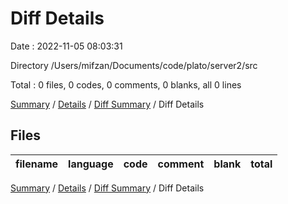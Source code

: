 # Diff Details

Date : 2022-11-05 08:03:31

Directory /Users/mifzan/Documents/code/plato/server2/src

Total : 0 files, 0 codes, 0 comments, 0 blanks, all 0 lines

[Summary](results.md) / [Details](details.md) / [Diff Summary](diff.md) / Diff Details

## Files

| filename | language | code | comment | blank | total |
| :------- | :------- | ---: | ------: | ----: | ----: |

[Summary](results.md) / [Details](details.md) / [Diff Summary](diff.md) / Diff Details
